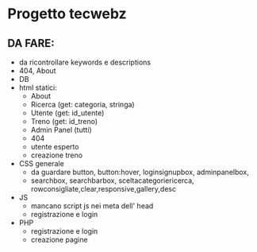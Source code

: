# Progetto tecwebz
## DA FARE:
* da ricontrollare keywords e descriptions
* 404, About
* DB
* html statici:
  * About
  * Ricerca (get: categoria, stringa)
  * Utente (get: id_utente)
  * Treno (get: id_treno)
  * Admin Panel (tutti)
  * 404
  * utente esperto
  * creazione treno
* CSS generale
  * da guardare button, button:hover, loginsignupbox, adminpanelbox, 
  * searchbox, searchbarbox, sceltacategoriericerca, rowconsigliate,clear,responsive,gallery,desc
* JS
  * mancano script js nei meta dell' head
  * registrazione e login
* PHP
  * registrazione e login
  * creazione pagine